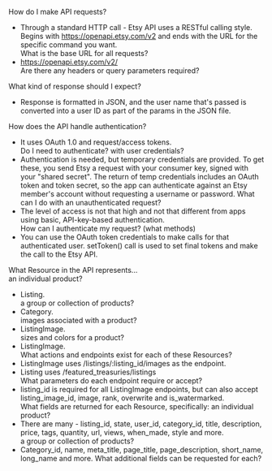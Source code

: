 How do I make API requests?
  * Through a standard HTTP call - Etsy API uses a RESTful calling style. Begins with https://openapi.etsy.com/v2 and ends with the URL for the specific command you want.  
What is the base URL for all requests?  
  * https://openapi.etsy.com/v2/  
Are there any headers or query parameters required?  

What kind of response should I expect?  
  * Response is formatted in JSON, and the user name that's passed is converted into a user ID as part of the params in the JSON file.  

How does the API handle authentication?  
   * It uses OAuth 1.0 and request/access tokens.  
Do I need to authenticate? with user credentials?  
  * Authentication is needed, but temporary credentials are provided. To get these, you send Etsy a request with your consumer key, signed with your "shared secret". The return of temp credentials includes an OAuth token and token secret, so the app can authenticate against an Etsy member's account without requesting a username or password.
What can I do with an unauthenticated request?    
  * The level of access is not that high and not that different from apps using basic, API-key-based authentication.  
How can I authenticate my request? (what methods)  
  * You can use the OAuth token credentials to make calls for that authenticated user. setToken() call is used to set final tokens and make the call to the Etsy API.  

What Resource in the API represents...  
an individual product?  
  * Listing.  
a group or collection of products?  
  * Category.  
images associated with a product?  
  * ListingImage.  
sizes and colors for a product?  
  * ListingImage.  
What actions and endpoints exist for each of these Resources?  
  * ListingImage uses /listings/:listing_id/images as the endpoint.  
  * Listing uses /featured_treasuries/listings  
What parameters do each endpoint require or accept?  
  * listing_id is required for all ListingImage endpoints, but can also accept listing_image_id, image, rank, overwrite and is_watermarked.  
What fields are returned for each Resource, specifically:
an individual product?  
  * There are many - listing_id, state, user_id, category_id, title, description, price, tags, quantity, url, views, when_made, style and more.  
a group or collection of products?  
  * Category_id, name, meta_title, page_title, page_description, short_name, long_name and more.
What additional fields can be requested for each?  

